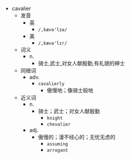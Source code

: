 - cavalier
  - 发音
    - 英
      - `/,kævə'lɪə/`
    - 美
      - `/,kævə'lɪr/`
  - 词义
    - n.
      - 骑士,武士,对女人献殷勤,有礼貌的绅士
  - 同根词
    - adv.
      - `cavalierly`
        - 傲慢地；像骑士般地
  - 近义词
    - n.
      - 骑士；武士；对女人献殷勤
        - `knight`
        - `chevalier`
    - adj.
      - 傲慢的；漫不经心的；无忧无虑的
        - `assuming`
        - `arrogant`
